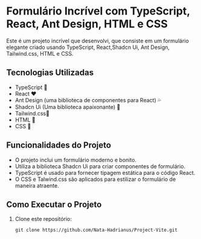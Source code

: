 # Formulário Incrível com TypeScript, React, Ant Design, HTML e CSS

Este é um projeto incrível que desenvolvi, que consiste em um formulário elegante criado usando TypeScript, React,Shadcn Ui,  Ant Design, Tailwind.css, HTML e CSS.

## Tecnologias Utilizadas

- TypeScript 🥰
- React ❤
- Ant Design (uma biblioteca de componentes para React) 💦
- Shadcn Ui (Uma biblioteca apaixonante) 💖
- Tailwind.css💝
- HTML 🧡
- CSS 💜

## Funcionalidades do Projeto

- O projeto inclui um formulário moderno e bonito.
- Utiliza a biblioteca Shadcn Ui para criar componentes de formulário.
- TypeScript é usado para fornecer tipagem estática para o código React.
- O CSS e Talwind.css são aplicados para estilizar o formulário de maneira atraente.

## Como Executar o Projeto

1. Clone este repositório:

   ```shell
   git clone https://github.com/Nata-Hadrianus/Project-Vite.git
